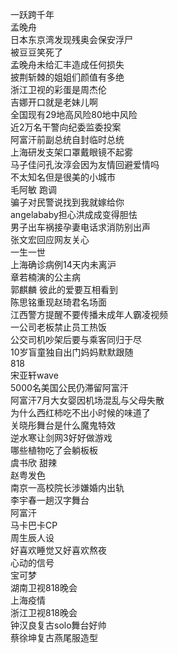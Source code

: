 一跃跨千年  
孟晚舟  
日本东京湾发现残奥会保安浮尸  
被豆豆笑死了  
孟晚舟未给汇丰造成任何损失  
披荆斩棘的姐姐们颜值有多绝  
浙江卫视的彩蛋是周杰伦  
吉娜开口就是老妹儿啊  
全国现有29地高风险80地中风险  
近2万名干警向纪委监委投案  
阿富汗前副总统自封临时总统  
上海研发支架口罩戴眼镜不起雾  
马子佳问孔汝淳会因为友情回避爱情吗  
不太知名但是很美的小城市  
毛阿敏 跑调  
骗子对民警说找到我就嫁给你  
angelababy担心洪成成变得胆怯  
男子出车祸接孕妻电话求消防别出声  
张文宏回应网友关心  
一生一世  
上海确诊病例14天内未离沪  
章若楠演的公主病  
郭麒麟 彼此的爱要互相看到  
陈思铭重现赵琦君名场面  
江西警方提醒不要传播未成年人霸凌视频  
一公司老板禁止员工热饭  
公交司机吵架后要与乘客同归于尽  
10岁盲童独自出门妈妈默默跟随  
818  
宋亚轩wave  
5000名美国公民仍滞留阿富汗  
阿富汗7月大女婴因机场混乱与父母失散  
为什么西红柿吃不出小时候的味道了  
关晓彤舞台是什么魔鬼特效  
逆水寒让剑网3好好做游戏  
哪些植物吃了会躺板板  
虞书欣 甜辣  
赵粤发色  
南京一高校院长涉嫌婚内出轨  
李宇春一趟汉字舞台  
阿富汗  
马卡巴卡CP  
周生辰人设  
好喜欢睡觉又好喜欢熬夜  
心动的信号  
宝可梦  
湖南卫视818晚会  
上海疫情  
浙江卫视818晚会  
钟汉良复古solo舞台好帅  
蔡徐坤复古燕尾服造型  
